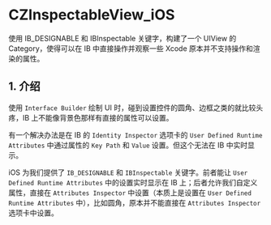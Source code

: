 # CZInspectableView_iOS
使用 IB_DESIGNABLE 和 IBInspectable 关键字，构建了一个 UIView 的 Category，使得可以在 IB 中直接操作并观察一些 Xcode 原本并不支持操作和渲染的属性。

## 1. 介绍

使用 `Interface Builder` 绘制 UI 时，碰到设置控件的圆角、边框之类的就比较头疼，IB 上不能像背景色那样有直接的属性可以设置。

有一个解决办法是在 IB 的 `Identity Inspector` 选项卡的 `User Defined Runtime Attributes` 中通过属性的 `Key Path` 和 `Value` 设置。但这个无法在 IB 中实时显示。

iOS 为我们提供了 `IB_DESIGNABLE` 和 `IBInspectable` 关键字。前者能让 `User Defined Runtime Attributes` 中的设置实时显示在 IB 上；后者允许我们自定义属性，直接在 `Attributes Inspector` 中设置（本质上是设置在 `User Defined Runtime Attributes` 中），比如圆角，原本并不能直接在 `Attributes Inspector` 选项卡中设置。

